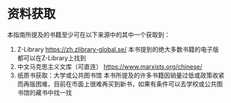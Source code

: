 # 资料获取

本指南所提及的书籍至少可在以下来源中的其中一个获取到：

1. Z-Library
https://zh.zlibrary-global.se/
本书提到的绝大多数书籍的电子版都可以在Z-Library上找到
2. 中文马克思主义文库（可直连）
https://www.marxists.org/chinese/
3. 纸质书获取：大学或公共图书馆
     本书所提及的许多书籍因销量过低或政策收紧而再版困难，目前在市面上很难再买到新书，如果有条件可以去学校或公共图书馆的藏书中找一找
